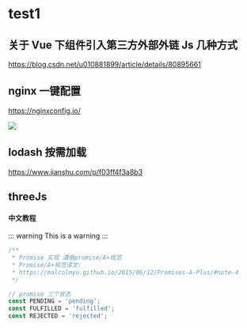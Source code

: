 # test1

## 关于 Vue 下组件引入第三方外部外链 Js 几种方式

https://blog.csdn.net/u010881899/article/details/80895661

## nginx 一键配置

https://nginxconfig.io/

![](/egg.png)

## lodash 按需加载

https://www.jianshu.com/p/f03ff4f3a8b3

## threeJs

#### 中文教程

::: warning
This is a warning
:::

```js
/**
 * Promise 实现 遵循promise/A+规范
 * Promise/A+规范译文:
 * https://malcolmyu.github.io/2015/06/12/Promises-A-Plus/#note-4
 */

// promise 三个状态
const PENDING = 'pending';
const FULFILLED = 'fulfilled';
const REJECTED = 'rejected';


```
